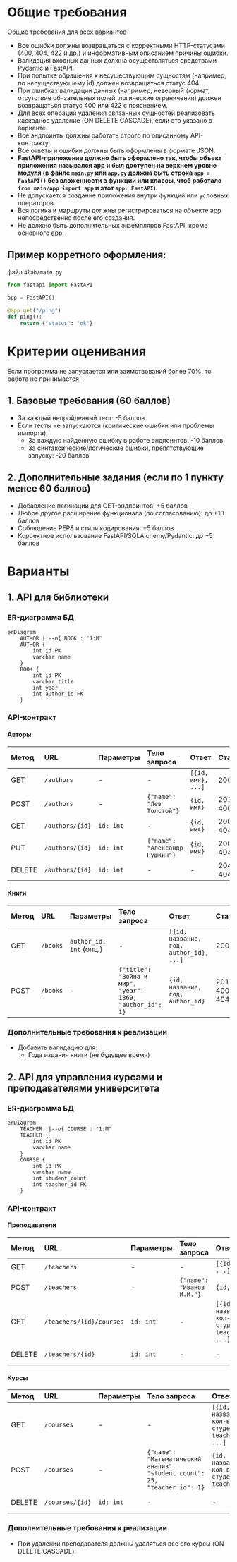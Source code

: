 # Общие требования

Общие требования для всех вариантов
- Все ошибки должны возвращаться с корректными HTTP-статусами (400, 404, 422 и др.) и информативным описанием причины ошибки.
- Валидация входных данных должна осуществляться средствами Pydantic и FastAPI.
- При попытке обращения к несуществующим сущностям (например, по несуществующему id) должен возвращаться статус 404.
- При ошибках валидации данных (например, неверный формат, отсутствие обязательных полей, логические ограничения) должен возвращаться статус 400 или 422 с пояснением.
- Для всех операций удаления связанных сущностей реализовать каскадное удаление (ON DELETE CASCADE), если это указано в варианте.
- Все эндпоинты должны работать строго по описанному API-контракту.
- Все ответы и ошибки должны быть оформлены в формате JSON.
- **FastAPI-приложение должно быть оформлено так, чтобы объект приложения назывался app и был доступен на верхнем уровне модуля (в файле ```main.py``` или ```app.py``` должна быть строка ```app = FastAPI()``` без вложенности в функции или классы, чтоб работало ```from main/app import app``` и этот ```app: FastAPI```).**
- Не допускается создание приложения внутри функций или условных операторов.
- Вся логика и маршруты должны регистрироваться на объекте app непосредственно после его создания.
- Не должно быть дополнительных экземпляров FastAPI, кроме основного app.

## Пример корретного оформления:

файл ```4lab/main.py```
```python
from fastapi import FastAPI

app = FastAPI()

@app.get("/ping")
def ping():
    return {"status": "ok"}
```

# Критерии оценивания

Если программа не запускается или заимствований более 70%, то работа не принимается.

## 1. Базовые требования (60 баллов)
- За каждый непройденный тест: -5 баллов  
- Если тесты не запускаются (критические ошибки или проблемы импорта):  
  - За каждую найденную ошибку в работе эндпоинтов: -10 баллов  
  - За синтаксические/логические ошибки, препятствующие запуску: -20 баллов

## 2. Дополнительные задания (если по 1 пункту менее 60 баллов)
- Добавление пагинации для GET-эндпоинтов: +5 баллов  
- Любое другое расширение функционала (по согласованию): до +10 баллов
- Соблюдение PEP8 и стиля кодирования: +5 баллов 
- Корректное использование FastAPI/SQLAlchemy/Pydantic: до +5 баллов 



# Варианты


## 1. API для библиотеки

### ER-диаграмма БД

```mermaid
erDiagram
    AUTHOR ||--o{ BOOK : "1:M"
    AUTHOR {
        int id PK
        varchar name
    }
    BOOK {
        int id PK
        varchar title
        int year
        int author_id FK
    }
```


### API-контракт

#### Авторы

| Метод | URL | Параметры | Тело запроса | Ответ | Статусы |
| :-- | :-- | :-- | :-- | :-- | :-- |
| GET | `/authors` | - | - | `[{id, имя}, ...]` | 200 |
| POST | `/authors` | - | `{"name": "Лев Толстой"}` | `{id, имя}` | 201, 400 |
| GET | `/authors/{id}` | `id: int` | - | `{id, имя}` | 200, 404 |
| PUT | `/authors/{id}` | `id: int` | `{"name": "Александр Пушкин"}` | `{id, имя}` | 200, 404 |
| DELETE | `/authors/{id}` | `id: int` | - | - | 204, 404 |

#### Книги

| Метод | URL | Параметры | Тело запроса | Ответ | Статусы |
| :-- | :-- | :-- | :-- | :-- | :-- |
| GET | `/books` | `author_id: int` (опц.) | - | `[{id, название, год, author_id}, ...]` | 200 |
| POST | `/books` | - | `{"title": "Война и мир", "year": 1869, "author_id": 1}` | `{id, название, год, author_id}` | 201, 400, 404 |



### Дополнительные требования к реализации

- Добавить валидацию для:
  - Года издания книги (не будущее время)






## 2. API для управления курсами и преподавателями университета

### ER-диаграмма БД

```mermaid
erDiagram
    TEACHER ||--o{ COURSE : "1:M"
    TEACHER {
        int id PK
        varchar name
    }
    COURSE {
        int id PK
        varchar name
        int student_count
        int teacher_id FK
    }
```


### API-контракт

#### Преподаватели

| Метод | URL | Параметры | Тело запроса | Ответ | Статусы |
| :-- | :-- | :-- | :-- | :-- | :-- |
| GET | `/teachers` | - | - | `[{id, имя}, ...]` | 200 |
| POST | `/teachers` | - | `{"name": "Иванов И.И."}` | `{id, имя}` | 201, 400 |
| GET | `/teachers/{id}/courses` | `id: int` | - | `[{id, название, кол-во студентов, teacher_id}, ...]` | 200, 404 |
| DELETE | `/teachers/{id}` | `id: int` | - | - | 204, 404 |

#### Курсы

| Метод | URL | Параметры | Тело запроса | Ответ | Статусы |
| :-- | :-- | :-- | :-- | :-- | :-- |
| GET | `/courses` | - | - | `[{id, название, кол-во студентов, teacher_id}, ...]` | 200 |
| POST | `/courses` | - | `{"name": "Математический анализ", "student_count": 25, "teacher_id": 1}` | `{id, название, кол-во студентов, teacher_id}` | 201, 400, 404 |
| DELETE | `/courses/{id}` | `id: int` | - | - | 204, 404 |



### Дополнительные требования к реализации


- При удалении преподавателя должны удаляться все его курсы (ON DELETE CASCADE).


